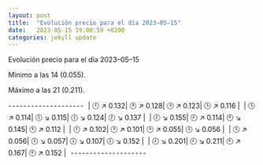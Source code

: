 ```yaml
---
layout: post
title:  "Evolución precio para el día 2023–05–15"
date:   2023-05-15 19:00:59 +0200
categories: jekyll update
---
```

Evolución precio para el día 2023–05–15 

Mínimo a las 14 (0.055). 

Máximo a las 21 (0.211).

- - - - - - - - - - - - - - - - - - - - 
 | 🕛 ↗ 0.132| 🕐 ↗ 0.128| 🕑 ↗ 0.123| 🕒 ↗ 0.116 | 
| 🕓 ↗ 0.114| 🕔 ↘ 0.115| 🕕 ↘ 0.124| 🕖 ↘ 0.137 | 
| 🕗 ↘ 0.155| 🕘 ↗ 0.114| 🕙 ↘ 0.145| 🕚 ↗ 0.112 | 
| 🕛 ↗ 0.102| 🕐 ↗ 0.101| 🕑 ↗ 0.055| 🕒 ↘ 0.056 | 
| 🕓 ↗ 0.056| 🕔 ↘ 0.057| 🕕 ↘ 0.107| 🕖 ↘ 0.152 | 
| 🕗 ↘ 0.201| 🕘 ↘ 0.211| 🕙 ↗ 0.167| 🕚 ↗ 0.152 | 
 - - - - - - - - - - - - - - - - - - - -
